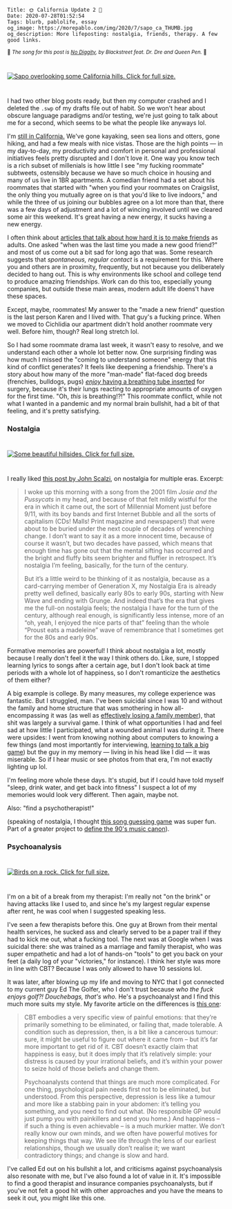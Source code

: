     Title: 🌞 California Update 2 🌯
    Date: 2020-07-28T01:52:54
    Tags: blurb, pablolife, essay
    og_image: https://morepablo.com/img/2020/7/sapo_ca_THUMB.jpg
    og_description: More lifeposting: nostalgia, friends, therapy. A few good links.

<small>🎵 <em>The song for this post is <a href="https://www.youtube.com/watch?v=3KL9mRus19o">No Diggity</a>, by Blackstreet feat. Dr. Dre and Queen Pen.</em> 🎵</small>

<div class="caption-img-block" style="margin: 25px auto">
<a href="/img/2020/7/sapo_ca.jpg" target="blank"><img src="/img/2020/7/sapo_ca_THUMB.jpg" alt="Sapo overlooking some California hills. Click for full size." style="margin: 15px auto;" /></a>
</div>

I had two other blog posts ready, but then my computer crashed and I
deleted the `.swp` of my drafts file out of habit. So we won't hear about
obscure language paradigms and/or testing, we're just going to talk about me for
a second, which seems to be what the people like anyways lol.

I'm [still in California.][2] We've gone kayaking, seen sea lions and otters,
gone hiking, and had a few meals with nice vistas. Those are the high points —
in my day-to-day, my productivity and comfort in personal and professional
initiatives feels pretty disrupted and I don't love it. One way
you know tech is a rich subset of millenials is how little I see "my fucking
roommate" subtweets, ostensibly because we have so much choice in housing and
many of us live in 1BR apartments. A comedian friend had a set about his
roommates that started with "when you find your roommates on Craigslist, the only
thing you mutually agree on is that you'd like to live indoors," and
while the three of us joining our bubbles agree on a lot more than that, there
was a few days of adjustment and a lot of wincing involved until we cleared
some air this weekend. It's great having a new energy, it sucks having a new
energy.

I often think about [articles that talk about how hard it is to make friends][3]
as adults. One asked "when was the last time you made a new good friend?" and
most of us come out a bit sad for long ago that was. Some research suggests
that _spontaneous, regular contact_ is a requirement for this. Where you and
others are in proximity, frequently, but not because you deliberately decided to
hang out.  This is why environments like school and college tend to produce
amazing friendships. Work can do this too, especially young companies, but
outside these main areas, modern adult life doens't have these spaces.

Except, maybe, roommates! My answer to the "made a new friend" question is the
last person Karen and I lived with. That guy's a fucking prince. When we moved
to Cichlidia our apartment didn't hold another roommate very well. Before him,
though? Real long stretch lol.

So I had some roommate drama last week, it wasn't easy to resolve, and we
understand each other a whole lot better now. One surprising finding was
how much I missed the "coming to understand someone" energy that this kind of
conflict generates? It feels like deepening a friendship. There's a story about
how many of the more "man-made" flat-faced dog breeds (frenchies, bulldogs,
pugs) [_enjoy_ having a breathing tube inserted][1] for surgery, because it's
their lungs reacting to appropriate amounts of oxygen for the first time. "Oh,
_this_ is breathing!?!" This roommate conflict, while not what I wanted in a
pandemic and my normal brain bullshit, had a bit of that feeling, and it's
pretty satisfying.

### Nostalgia

<div class="caption-img-block" style="margin: 25px auto">
<a href="/img/2020/7/bluffs.jpg" target="blank"><img src="/img/2020/7/bluffs_THUMB.jpg" alt="Some beautiful hillsides. Click for full size." style="margin: 15px auto;" /></a>
</div>

I really liked [this post by John Scalzi][4], on nostalgia for multiple eras.
Excerpt:

> I woke up this morning with a song from the 2001 film _Josie and the
> Pussycats_ in my head, and because of that felt mildly wistful for the era in
> which it came out, the sort of Millennial Moment just before 9/11, with its
> boy bands and first Internet Bubble and all the sorts of capitalism (CDs!
> Malls! Print magazine and newspapers!) that were about to be buried under the
> next couple of decades of wrenching change. I don’t want to say it as a more
> innocent time, because of course it wasn’t, but two decades have passed, which
> means that enough time has gone out that the mental sifting has occurred and
> the bright and fluffy bits seem brighter and fluffier in retrospect. It’s
> nostalgia I’m feeling, basically, for the turn of the century.
>
> But it’s a little weird to be thinking of it as nostalgia, because as a
> card-carrying member of Generation X, my Nostalgia Era is already pretty well
> defined, basically early 80s to early 90s, starting with New Wave and ending
> with Grunge. And indeed that’s the era that gives me the full-on nostalgia
> feels; the nostalgia I have for the turn of the century, although real enough,
> is significantly less intense, more of an “oh, yeah, I enjoyed the nice parts of
> that” feeling than the whole “Proust eats a madeleine” wave of remembrance that
> I sometimes get for the 80s and early 90s.

Formative memories are powerful! I think about nostalgia a lot, mostly because I
really don't feel it the way I think others do. Like, sure, I stopped learning
lyrics to songs after a certain age, but I don't look back at time periods with
a whole lot of happiness, so I don't romanticize the aesthetics of them either?

A big example is college. By many measures, my college experience was fantastic.
But I struggled, man. I've been suicidal since I was 10 and without the family
and home structure that was smothering in how all-encompassing it was (as well
as [effectively losing a family member][5]), that shit was largely a survival
game. I think of what opportunities I had and feel sad at how little I
participated, what a wounded animal I was during it. There were upsides: I went
from knowing nothing about computers to knowing a few things (and most
importantly for interviewing, [learning to talk a big game][6]) but the guy in
my memory — living in his head like I did — it was miserable. So if I hear music
or see photos from that era, I'm not exactly lighting up lol.

I'm feeling more whole these days. It's stupid, but if I could have told
myself "sleep, drink water, and get back into fitness" I suspect a lot of my
memories would look very different. Then again, maybe not.

Also: "find a psychotherapist!"

(speaking of nostalgia, I thought [this song guessing game][7] was super fun.
Part of a greater project to [define the 90's music canon][8]). 

### Psychoanalysis

<div class="caption-img-block" style="margin: 25px auto">
<a href="/img/2020/7/birds.jpg" target="blank"><img src="/img/2020/7/birds_THUMB.jpg" alt="Birds on a rock. Click for full size." style="margin: 15px auto;" /></a>
</div>

I'm on a bit of a break from my therapist: I'm really not "on the brink" or
having attacks like I used to, and since he's my largest regular expense after
rent, he was cool when I suggested speaking less.

I've seen a few therapists before this. One guy at Brown from their mental
health services, he sucked ass and clearly served to be a paper trail
if they had to kick me out, what a fucking tool. The next was at Google when I
was suicidal there: she was trained as a marriage and family therapist, who
was super empathetic and had a lot of hands-on "tools" to get you back on your
feet (a daily log of your "victories," for instance). I think her style was more
in line with CBT? Because I was only allowed to have 10 sessions lol.

It was later, after blowing up my life and moving to NYC that I got connected to
my current guy Ed The Golfer, who I don't trust because _who the fuck enjoys
golf?! Douchebags, that's who._ He's a psychoanalyst and I find this much more
suits my style. My favorite article on the differences is [this one][9]:

> CBT embodies a very specific view of painful emotions: that they’re primarily
> something to be eliminated, or failing that, made tolerable. A condition such
> as depression, then, is a bit like a cancerous tumour: sure, it might be
> useful to figure out where it came from – but it’s far more important to get
> rid of it. CBT doesn’t exactly claim that happiness is easy, but it does imply
> that it’s relatively simple: your distress is caused by your irrational
> beliefs, and it’s within your power to seize hold of those beliefs and change
> them.
>
> Psychoanalysts contend that things are much more complicated. For one thing,
> psychological pain needs first not to be eliminated, but understood. From this
> perspective, depression is less like a tumour and more like a stabbing pain in
> your abdomen: it’s telling you something, and you need to find out what. (No
> responsible GP would just pump you with painkillers and send you home.) And
> happiness – if such a thing is even achievable – is a much murkier matter. We
> don’t really know our own minds, and we often have powerful motives for
> keeping things that way. We see life through the lens of our earliest
> relationships, though we usually don’t realise it; we want contradictory
> things; and change is slow and hard.

I've called Ed out on his bullshit a lot, and criticisms against psychoanalysis
also resonate with me, but I've also found a lot of value in it. It's impossible
to find a good therapist and insurance companies psychoanalysts, but if you've
not felt a good hit with other approaches and you have the means to seek it out,
you might like this one.

   [1]: https://www.reddit.com/r/dogs/comments/9jhngh/discussion_sad_vets_report_flatnosed_breeds/
   [2]: /2020/07/california-update.html
   [3]: https://www.vox.com/2015/10/28/9622920/housing-adult-friendship
   [4]: https://whatever.scalzi.com/2020/07/25/nostalgia-vu/
   [5]: https://www.bostonglobe.com/lifestyle/health-wellness/2013/05/26/when-brain-attacks-newly-discovered-disease-can-mimic-psychosis/dyixxnwdHJJIUITsNYJC3O/story.html
   [6]: /2018/03/engineer-showboating.html
   [7]: https://pudding.cool/2020/04/music-challenge/
   [8]: https://pudding.cool/2020/07/song-decay/
   [9]: https://www.theguardian.com/science/2016/jan/07/therapy-wars-revenge-of-freud-cognitive-behavioural-therapy
